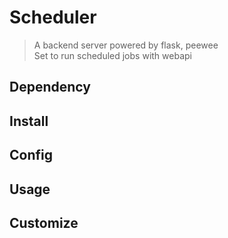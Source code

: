 # Scheduler

> A backend server powered by flask, peewee  
> Set to run scheduled jobs with webapi

## Dependency

## Install

## Config

## Usage

## Customize
